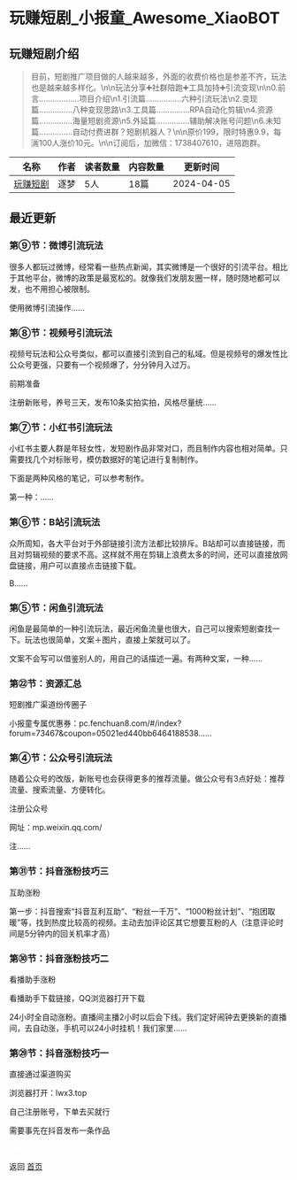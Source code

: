 # 玩赚短剧_小报童_Awesome_XiaoBOT

## 玩赚短剧介绍
> 目前，短剧推广项目做的人越来越多，外面的收费价格也是参差不齐，玩法也是越来越多样化。\n\n玩法分享➕社群陪跑➕工具加持➕引流变现\n\n0.前言………………项目介绍\n1.引流篇…………….六种引流玩法\n2.变现篇……………八种变现思路\n3.工具篇……………RPA自动化剪辑\n4.资源篇……………海量短剧资源\n5.外延篇……………辅助解决账号问题\n6.未知篇……………自动付费进群？短剧机器人？\n\n原价199，限时特惠9.9，每🈵100人涨价10元。\n\n订阅后，加微信：1738407610，进陪跑群。  
  


|名称|作者|读者数量|内容数量|更新时间|
|---|---|---|---|---|
|[玩赚短剧](https://xiaobot.net/p/wzdj?refer=9c3f1c95-a052-465a-9902-f6d75080262a)|逐梦|5人|18篇|2024-04-05|

## 最近更新
### 第⑨节：微博引流玩法

很多人都玩过微博，经常看一些热点新闻，其实微博是一个很好的引流平台。相比于其他平台，微博的政策是最宽松的。就像我们发朋友圈一样，随时随地都可以发，也不用担心被限制。

使用微博引流操作......

### 第⑧节：视频号引流玩法

视频号玩法和公众号类似，都可以直接引流到自己的私域。但是视频号的爆发性比公众号更强，只要有一个视频爆了，分分钟月入过万。

前期准备

注册新账号，养号三天，发布10条实拍实拍，风格尽量统......

### 第⑦节：小红书引流玩法

小红书主要人群是年轻女性，发短剧作品非常对口，而且制作内容也相对简单。只需要找几个对标账号，模仿数据好的笔记进行复制制作。

下面是两种风格的笔记，可以参考制作。

第一种：......

### 第⑥节：B站引流玩法

众所周知，各大平台对于外部链接引流方法都比较排斥。B站却可以直接链接，而且对剪辑视频的要求不高。这样就不用在剪辑上浪费太多的时间，还可以直接放网盘链接，用户可以直接点击链接下载。

B......

### 第⑤节：闲鱼引流玩法

闲鱼是最简单的一种引流玩法，最近闲鱼流量也很大，自己可以搜索短剧查找一下。玩法也很简单，文案＋图片，直接上架就可以了。

文案不会写可以借鉴别人的，用自己的话描述一遍。有两种文案，一种......

### 第㉒节：资源汇总

短剧推广渠道纷传圈子

小报童专属优惠券：pc.fenchuan8.com/#/index?forum=73467&coupon=05021ed440bb6464188538......

### 第④节：公众号引流玩法

随着公众号的改版，新账号也会获得更多的推荐流量。做公众号有3点好处：推荐流量、搜索流量、方便转化。

注册公众号

网址：mp.weixin.qq.com/

注......

### 第㉛节：抖音涨粉技巧三

互助涨粉

第一步：抖音搜索“抖音互利互助”、“粉丝一千万”、“1000粉丝计划”、“抱团取暖”等，找到热度比较高的视频。主动去加评论区其它想要互粉的人（注意评论时间是5分钟内的回关机率才高）

### 第㉚节：抖音涨粉技巧二

看播助手涨粉

看播助手下载链接，QQ浏览器打开下载

24小时全自动涨粉。直播间主播2小时以后会下线。我们定好闹钟去更换新的直播间，去自动涨，手机可以24小时挂机！我们家里......

### 第㉙节：抖音涨粉技巧一

直接通过渠道购买

浏览器打开：lwx3.top

自己注册账号，下单去买就行

需要事先在抖音发布一条作品


<a href="https://github.com/Reno9527/awesome-xiaobot" style="color: white; text-decoration: none;">awesome-xiaobot</a>

返回 [首页](../README.md)
